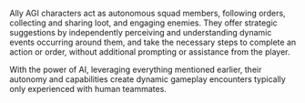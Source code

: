 Ally AGI characters act as autonomous squad members, following orders, collecting and sharing loot, and engaging enemies. They offer strategic suggestions by independently perceiving and understanding dynamic events occurring around them, and take the necessary steps to complete an action or order, without additional prompting or assistance from the player.

With the power of AI, leveraging everything mentioned earlier, their autonomy and capabilities create dynamic gameplay encounters typically only experienced with human teammates.
